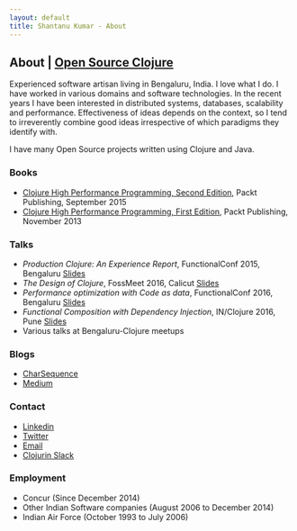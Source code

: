```yaml
---
layout: default
title: Shantanu Kumar - About
---
```

## About | [Open Source Clojure](/clojure-oss.html)

Experienced software artisan living in Bengaluru, India. I love what I do. I have worked in various domains and
software technologies. In the recent years I have been interested in distributed systems, databases, scalability
and performance. Effectiveness of ideas depends on the context, so I tend to irreverently combine good ideas
irrespective of which paradigms they identify with.

I have many Open Source projects written using Clojure and Java.


### Books

- [Clojure High Performance Programming, Second Edition](https://www.packtpub.com/application-development/clojure-high-performance-programming-second-edition), Packt Publishing, September 2015
- [Clojure High Performance Programming, First Edition](https://www.packtpub.com/application-development/clojure-high-performance-programming), Packt Publishing, November 2013


### Talks

- _Production Clojure: An Experience Report_, FunctionalConf 2015, Bengaluru [Slides](https://speakerdeck.com/kumarshantanu/production-clojure-an-experience-report)
- _The Design of Clojure_, FossMeet 2016, Calicut [Slides](https://speakerdeck.com/kumarshantanu/the-design-of-clojure)
- _Performance optimization with Code as data_, FunctionalConf 2016, Bengaluru [Slides](https://speakerdeck.com/kumarshantanu/performance-optimization-with-code-as-data-in-clojure)
- _Functional Composition with Dependency Injection_, IN/Clojure 2016, Pune [Slides](https://speakerdeck.com/kumarshantanu/clojure-2016)
- Various talks at Bengaluru-Clojure meetups


### Blogs

- [CharSequence](http://charsequence.blogspot.in/)
- [Medium](https://medium.com/@kumarshantanu)


### Contact

- [Linkedin](https://www.linkedin.com/in/shantanuk06/)
- [Twitter](https://twitter.com/kumarshantanu)
- [Email](mailto:kumar.shantanu@gmail.com)
- [Clojurin Slack](https://clojurians.slack.com/team/U066J7E2U)


### Employment

- Concur (Since December 2014)
- Other Indian Software companies (August 2006 to December 2014)
- Indian Air Force (October 1993 to July 2006)
